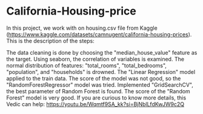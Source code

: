 # California-Housing-price
In this project, we work with on housing.csv file from Kaggle (https://www.kaggle.com/datasets/camnugent/california-housing-prices).
This is the description of the steps:

The data cleaning is done by choosing the "median_house_value" feature as the target.
Using seaborn, the correlation of variables is examined.
The normal distribution of features: "total_rooms", "total_bedrooms", "population", and "households" is drowned.
The "Linear Regression" model applied to the train data.
The score of the model was not good, so the "RandomForestRegressor" model was tried.
Implemented "GridSearchCV", the best parameter of Random Forest is found.
The score of the "Random Forest" model is very good.
If you are curious to know more details, this Vedic can help:
https://youtu.be/Wqmtf9SA_kk?si=BjNblLfdKwJW9c2Q
